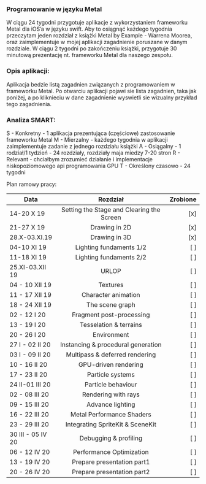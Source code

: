 ### Programowanie w języku Metal

W ciągu 24 tygodni przygotuje aplikacje z wykorzystaniem frameworku Metal dla iOS’a w języku swift. Aby to osiągnąć każdego tygodnia przeczytam jeden rozdział z książki Metal by Example - Warrena Moorea, oraz zaimplementuje w mojej aplikacji zagadnienie poruszane w danym rozdziale. W ciągu 2 tygodni po zakończeniu książki, przygotuje 30 minutową prezentację nt. frameworku Metal dla naszego zespołu.

### Opis aplikacji:

Aplikacja bedzie listą zagadnien związanych z programowaniem w frameworku Metal. Po otwarciu aplikacji pojawi sie lista zagadnien, taka jak poniżej, a po kliknieciu w dane zagadnienie wyswietli sie wizualny przykład tego zagadnienia.

### Analiza SMART:

S - Konkretny - 1 aplikacja prezentująca (częściowe) zastosowanie frameworku Metal
M - Mierzalny - każdego tygodnia w aplikacji zaimplementuje zadanie z jednego rozdziału książki
A - Osiągalny - 1 rodział/1 tydzień - 24 rozdziały, rozdziały maja miedzy 7-20 stron
R - Relevant - chciałbym zrozumieć działanie i implementacje niskopoziomowego api programowania GPU
T - Określony czasowo - 24 tygodni

Plan ramowy pracy:

| Data        | Rozdział      | Zrobione  |
| ------------|:-------------:| -----:|
|14-20 X 19|Setting the Stage and Clearing the Screen|[x]
|21-27 X 19|	Drawing in 2D|[x]
|28.X-03.XI.19|	Drawing in 3D|[x]
|04-10 XI 19|	Lighting fundaments 1/2|[ ]
|11-18 XI 19|	Lighting fundaments 2/2|[ ]
|25.XI-03.XII 19|	URLOP|[ ]
|04 - 10 XII 19|	Textures|[ ]
|11 - 17 XII 19|	Character animation|[ ]
|18 - 24 XII 19|	The scene graph|[ ]
|02 - 12 I 20|	Fragment post-processing|[ ]
|13 - 19 I 20|	Tesselation & terrains|[ ]
|20 - 26 I 20|	Environment|[ ]
|27 I - 02 II 20|	Instancing & procedural generation|[ ]
|03 I - 09 II 20|	Multipass & deferred rendering|[ ]
|10 - 16 II 20|	GPU-driven rendering|[ ]
|17 - 23 II 20|	Particle systems|[ ]
|24 II-01 III 20|	Particle behaviour|[ ]
|02 - 08 III 20|	Rendering with rays|[ ]
|09 - 15 III 20|	Advance lighting|[ ]
|16 - 22 III 20|	Metal Performance Shaders|[ ]
|23 - 29 III 20|	Integrating SpriteKit & SceneKit|[ ]
|30 III - 05 IV 20|	Debugging & profiling|[ ]
|06 - 12 IV 20|	Performance Optimization|[ ]
|13 - 19 IV 20|	Prepare presentation part1|[ ]
|20 - 26 IV 20|	Prepare presentation part2|[ ]
